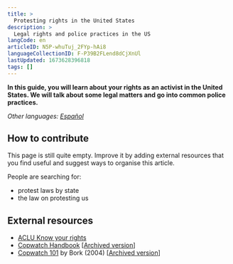 ```yaml
---
title: >
  Protesting rights in the United States
description: >
  Legal rights and police practices in the US
langCode: en
articleID: N5P-whuTuj_2FYp-hAi8
languageCollectionID: F-P39B2FLend8dCjXnUl
lastUpdated: 1673628396818
tags: []
---
```


**In this guide, you will learn about your rights as an activist in the United States. We will talk about some legal matters and go into common police practices.**

_Other languages:_ [_Español_](/es/rights/united-states)

## How to contribute

This page is still quite empty. Improve it by adding external resources that you find useful and suggest ways to organise this article.

People are searching for:

-   protest laws by state
-   the law on protesting us

## External resources

-   [ACLU Know your rights](https://www.aclu.org/know-your-rights/protesters-rights/)
-   [Copwatch Handbook](http://destructables.org/sites/default/files/destructable/step/downloads/Handbook_06.pdf) \[[Archived version](https://web.archive.org/web/20200927165525/http://destructables.org/sites/default/files/destructable/step/downloads/Handbook_06.pdf)\]
-   [Copwatch 101](http://destructables.org/sites/default/files/destructable/step/downloads/Copwatch101.PDF) by Bork (2004) \[[Archived version](https://web.archive.org/web/20170915003217/http://destructables.org/sites/default/files/destructable/step/downloads/Copwatch101.PDF)\]